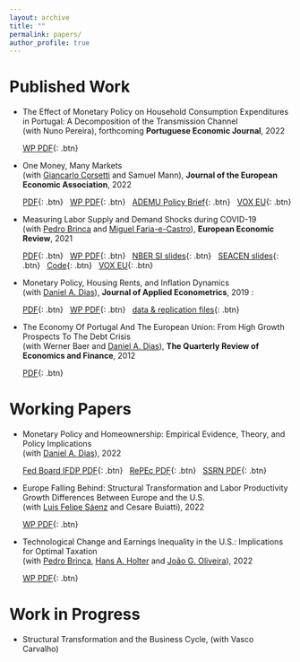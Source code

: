 ```yaml
---
layout: archive
title: ""
permalink: papers/
author_profile: true
---
```


# Published Work

- The Effect of Monetary Policy on Household Consumption Expenditures in Portugal: A Decomposition of the Transmission Channel <br/>
(with Nuno Pereira), forthcoming **Portuguese Economic Journal**, 2022
  
  [WP PDF](/files/Portuguese_households_channels_of_monetary_policy.pdf){: .btn}

- One Money, Many Markets <br/>
(wit﻿h﻿ <a href="https://sites.google.com/site/giancarlocorsetti/" target="_blank">Giancarlo Corsetti</a> and Samuel Mann), **Journal of the European Economic Association**, 2022

  [PDF](https://academic.oup.com/jeea/article-abstract/20/1/513/6308374?redirectedFrom=fulltext){: .btn} &nbsp; [WP PDF](/files/OneMoney_ManyMarkets.pdf){: .btn} &nbsp; [ADEMU Policy Brief](https://ademu-project.eu/policy-brief-one-money-many-markets/){: .btn} &nbsp;  [VOX EU](https://voxeu.org/article/heterogeneous-transmission-ecb-policies){: .btn}

- Measuring Labor Supply and Demand Shocks during COVID-19 <br/>
(wit﻿h﻿ <a href="https://pedrobrinca.pt/" target="_blank">Pedro Brinca</a> and <a href="http://fariaecastro.net/" target="_blank">Miguel Faria-e-Castro</a>), **European Economic Review**, 2021

  [PDF](https://www.sciencedirect.com/science/article/pii/S0014292121002130){: .btn} &nbsp; [WP PDF](https://s3.amazonaws.com/real.stlouisfed.org/wp/2020/2020-011.pdf){: .btn} &nbsp; [NBER SI slides](/files/Slides_15min.pdf){: .btn} &nbsp; [SEACEN slides](/files/seacen_slides.pdf){: .btn} &nbsp; [Code](https://github.com/jbduarte/labor_supply_demand_covid19){: .btn} &nbsp;  [VOX EU](https://voxeu.org/article/decomposing-demand-and-supply-shocks-during-covid-19){: .btn}

- Monetary Policy, Housing Rents, and Inflation Dynamics <br/>
(with <a href="http://dabdias.weebly.com" target="_blank">Daniel A. Dias</a>), **Journal of Applied Econometrics**, 2019 : ﻿

  [PDF](https://onlinelibrary.wiley.com/doi/abs/10.1002/jae.2679){: .btn} &nbsp; [WP PDF](/files/mp_rents_JAE.pdf){: .btn} &nbsp; [data & replication files](/files/dias-duarte_JAE.zip){: .btn}
  
- The Economy Of Portugal And The European Union: From High Growth Prospects To The Debt Crisis <br/>
(with Werner Baer and <a href="http://dabdias.weebly.com" target="_blank">Daniel A. Dias</a>), **The Quarterly Review of Economics and Finance**, 2012 

  [PDF](http://www.sciencedirect.com/science/article/pii/S1062976912000452){: .btn} 


# Working Papers

- Monetary Policy and Homeownership: Empirical Evidence, Theory, and Policy Implications <br/>
(with <a href="http://dabdias.weebly.com" target="_blank">Daniel A. Dias</a>), 2022

  [Fed Board IFDP PDF](https://www.federalreserve.gov/econres/ifdp/files/ifdp1344.pdf){: .btn}  &nbsp; [RePEc PDF](https://mpra.ub.uni-muenchen.de/112990/8/MP_Homeownership.pdf){: .btn} &nbsp; [SSRN PDF](https://papers.ssrn.com/sol3/papers.cfm?abstract_id=4051926){: .btn}

- Europe Falling Behind: Structural Transformation and Labor Productivity Growth Differences Between Europe and the U.S. <br/>
(wit﻿h﻿ <a href="https://sites.google.com/site/luisfelipesaenz/" target="_blank">Luis Felipe Sáenz</a> and Cesare Buiatti), 2022

  [WP PDF](/files/BDS_manuscript.pdf){: .btn}

- Technological Change and Earnings Inequality in the U.S.: Implications for Optimal Taxation <br/>
(with <a href="https://pedrobrinca.pt/" target="_blank">Pedro Brinca</a>, <a href="https://sites.google.com/site/hansaholter/" target="_blank">Hans A. Holter</a> and <a href="https://www.joaogoliveira.com/" target="_blank">João G. Oliveira</a>), 2022

  [WP PDF](/files/Automation.pdf){: .btn}
  

# Work in Progress

- Structural Transformation and the Business Cycle, (with Vasco Carvalho)